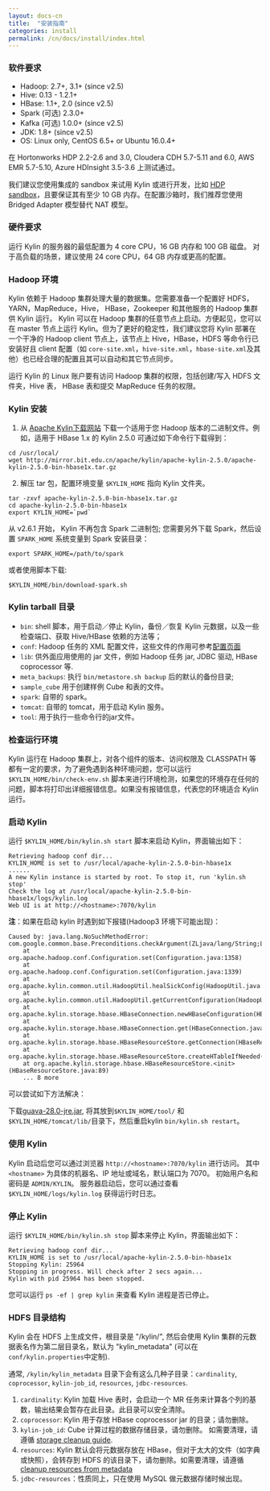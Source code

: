 ```yaml
---
layout: docs-cn
title:  "安装指南"
categories: install
permalink: /cn/docs/install/index.html
---
```


### 软件要求

* Hadoop: 2.7+, 3.1+ (since v2.5)
* Hive: 0.13 - 1.2.1+
* HBase: 1.1+, 2.0 (since v2.5)
* Spark (可选) 2.3.0+
* Kafka (可选) 1.0.0+ (since v2.5)
* JDK: 1.8+ (since v2.5)
* OS: Linux only, CentOS 6.5+ or Ubuntu 16.0.4+

在 Hortonworks HDP 2.2-2.6 and 3.0, Cloudera CDH 5.7-5.11 and 6.0, AWS EMR 5.7-5.10, Azure HDInsight 3.5-3.6 上测试通过。

我们建议您使用集成的 sandbox 来试用 Kylin 或进行开发，比如 [HDP sandbox](http://hortonworks.com/products/hortonworks-sandbox/)，且要保证其有至少 10 GB 内存。在配置沙箱时，我们推荐您使用 Bridged Adapter 模型替代 NAT 模型。



### 硬件要求

运行 Kylin 的服务器的最低配置为 4 core CPU，16 GB 内存和 100 GB 磁盘。 对于高负载的场景，建议使用 24 core CPU，64 GB 内存或更高的配置。

### Hadoop 环境

Kylin 依赖于 Hadoop 集群处理大量的数据集。您需要准备一个配置好 HDFS，YARN，MapReduce，Hive， HBase，Zookeeper 和其他服务的 Hadoop 集群供 Kylin 运行。
Kylin 可以在 Hadoop 集群的任意节点上启动。方便起见，您可以在 master 节点上运行 Kylin。但为了更好的稳定性，我们建议您将 Kylin 部署在一个干净的 Hadoop client 节点上，该节点上 Hive，HBase，HDFS 等命令行已安装好且 client 配置（如 `core-site.xml`，`hive-site.xml`，`hbase-site.xml`及其他）也已经合理的配置且其可以自动和其它节点同步。

运行 Kylin 的 Linux 账户要有访问 Hadoop 集群的权限，包括创建/写入 HDFS 文件夹，Hive 表， HBase 表和提交 MapReduce 任务的权限。 



### Kylin 安装

1. 从 [Apache Kylin下载网站](https://kylin.apache.org/download/) 下载一个适用于您 Hadoop 版本的二进制文件。例如，适用于 HBase 1.x 的 Kylin 2.5.0 可通过如下命令行下载得到：

```shell
cd /usr/local/
wget http://mirror.bit.edu.cn/apache/kylin/apache-kylin-2.5.0/apache-kylin-2.5.0-bin-hbase1x.tar.gz
```

2. 解压 tar 包，配置环境变量 `$KYLIN_HOME` 指向 Kylin 文件夹。

```shell
tar -zxvf apache-kylin-2.5.0-bin-hbase1x.tar.gz
cd apache-kylin-2.5.0-bin-hbase1x
export KYLIN_HOME=`pwd`
```

从 v2.6.1 开始， Kylin 不再包含 Spark 二进制包; 您需要另外下载 Spark，然后设置 `SPARK_HOME` 系统变量到 Spark 安装目录： 

```shell
export SPARK_HOME=/path/to/spark
```

或者使用脚本下载:

```shell
$KYLIN_HOME/bin/download-spark.sh
```

### Kylin tarball 目录
* `bin`: shell 脚本，用于启动／停止 Kylin，备份／恢复 Kylin 元数据，以及一些检查端口、获取 Hive/HBase 依赖的方法等；
* `conf`: Hadoop 任务的 XML 配置文件，这些文件的作用可参考[配置页面](/docs/install/configuration.html)
* `lib`: 供外面应用使用的 jar 文件，例如 Hadoop 任务 jar, JDBC 驱动, HBase coprocessor 等.
* `meta_backups`: 执行 `bin/metastore.sh backup` 后的默认的备份目录;
* `sample_cube` 用于创建样例 Cube 和表的文件。
* `spark`: 自带的 spark。
* `tomcat`: 自带的 tomcat，用于启动 Kylin 服务。
* `tool`: 用于执行一些命令行的jar文件。


### 检查运行环境

Kylin 运行在 Hadoop 集群上，对各个组件的版本、访问权限及 CLASSPATH 等都有一定的要求，为了避免遇到各种环境问题，您可以运行 `$KYLIN_HOME/bin/check-env.sh` 脚本来进行环境检测，如果您的环境存在任何的问题，脚本将打印出详细报错信息。如果没有报错信息，代表您的环境适合 Kylin 运行。



### 启动 Kylin

运行 `$KYLIN_HOME/bin/kylin.sh start` 脚本来启动 Kylin，界面输出如下：

```
Retrieving hadoop conf dir...
KYLIN_HOME is set to /usr/local/apache-kylin-2.5.0-bin-hbase1x
......
A new Kylin instance is started by root. To stop it, run 'kylin.sh stop'
Check the log at /usr/local/apache-kylin-2.5.0-bin-hbase1x/logs/kylin.log
Web UI is at http://<hostname>:7070/kylin
```

**注**：如果在启动 kylin 时遇到如下报错(Hadoop3 环境下可能出现)：

```
Caused by: java.lang.NoSuchMethodError: com.google.common.base.Preconditions.checkArgument(ZLjava/lang/String;Ljava/lang/Object;)V
	at org.apache.hadoop.conf.Configuration.set(Configuration.java:1358)
	at org.apache.hadoop.conf.Configuration.set(Configuration.java:1339)
	at org.apache.kylin.common.util.HadoopUtil.healSickConfig(HadoopUtil.java:77)
	at org.apache.kylin.common.util.HadoopUtil.getCurrentConfiguration(HadoopUtil.java:63)
	at org.apache.kylin.storage.hbase.HBaseConnection.newHBaseConfiguration(HBaseConnection.java:170)
	at org.apache.kylin.storage.hbase.HBaseConnection.get(HBaseConnection.java:259)
	at org.apache.kylin.storage.hbase.HBaseResourceStore.getConnection(HBaseResourceStore.java:96)
	at org.apache.kylin.storage.hbase.HBaseResourceStore.createHTableIfNeeded(HBaseResourceStore.java:119)
	at org.apache.kylin.storage.hbase.HBaseResourceStore.<init>(HBaseResourceStore.java:89)
	... 8 more
```

可以尝试如下方法解决：

下载[guava-28.0-jre.jar](https://repo1.maven.org/maven2/com/google/guava/guava/28.0-jre/guava-28.0-jre.jar), 将其放到`$KYLIN_HOME/tool/` 和 `$KYLIN_HOME/tomcat/lib/`目录下，然后重启kylin `bin/kylin.sh restart`。

### 使用 Kylin

Kylin 启动后您可以通过浏览器 `http://<hostname>:7070/kylin` 进行访问。
其中 `<hostname>` 为具体的机器名、IP 地址或域名，默认端口为 7070。
初始用户名和密码是 `ADMIN/KYLIN`。
服务器启动后，您可以通过查看 `$KYLIN_HOME/logs/kylin.log` 获得运行时日志。


### 停止 Kylin

运行 `$KYLIN_HOME/bin/kylin.sh stop` 脚本来停止 Kylin，界面输出如下：

```
Retrieving hadoop conf dir...
KYLIN_HOME is set to /usr/local/apache-kylin-2.5.0-bin-hbase1x
Stopping Kylin: 25964
Stopping in progress. Will check after 2 secs again...
Kylin with pid 25964 has been stopped.
```

您可以运行 `ps -ef | grep kylin` 来查看 Kylin 进程是否已停止。

### HDFS 目录结构
Kylin 会在 HDFS 上生成文件，根目录是 "/kylin/", 然后会使用 Kylin 集群的元数据表名作为第二层目录名，默认为 "kylin_metadata" (可以在`conf/kylin.properties`中定制).

通常, `/kylin/kylin_metadata` 目录下会有这么几种子目录：`cardinality`, `coprocessor`, `kylin-job_id`, `resources`, `jdbc-resources`. 
1. `cardinality`: Kylin 加载 Hive 表时，会启动一个 MR 任务来计算各个列的基数，输出结果会暂存在此目录。此目录可以安全清除。
2. `coprocessor`: Kylin 用于存放 HBase coprocessor jar 的目录；请勿删除。
3. `kylin-job_id`: Cube 计算过程的数据存储目录，请勿删除。 如需要清理，请遵循 [storage cleanup guide](/docs/howto/howto_cleanup_storage.html). 
4. `resources`: Kylin 默认会将元数据存放在 HBase，但对于太大的文件（如字典或快照），会转存到 HDFS 的该目录下，请勿删除。如需要清理，请遵循 [cleanup resources from metadata](/docs/howto/howto_backup_metadata.html) 
5. `jdbc-resources`：性质同上，只在使用 MySQL 做元数据存储时候出现。
